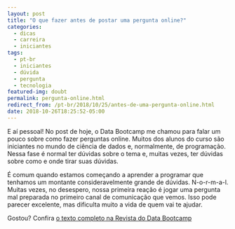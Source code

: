 ```yaml
---
layout: post
title: "O que fazer antes de postar uma pergunta online?"
categories:
  - dicas
  - carreira
  - iniciantes
tags:
  - pt-br
  - iniciantes
  - dúvida
  - pergunta
  - tecnologia
featured-img: doubt
permalink: pergunta-online.html
redirect_from: /pt-br/2018/10/25/antes-de-uma-pergunta-online.html
date: 2018-10-26T18:25:52-05:00
---
```


E aí pessoal! No post de hoje, o Data Bootcamp me chamou para falar um pouco sobre como fazer perguntas online. Muitos dos alunos do curso são iniciantes no mundo de ciência de dados e, normalmente, de programação. Nessa fase é normal ter dúvidas sobre o tema e, muitas vezes, ter dúvidas sobre como e onde tirar suas dúvidas.
<!--more-->

É comum quando estamos começando a aprender a programar que tenhamos um montante consideravelmente grande de dúvidas. N-o-r-m-a-l. Muitas vezes, no desespero, nossa primeira reação é jogar uma pergunta mal preparada no primeiro canal de comunicação que vemos. Isso pode parecer excelente, mas dificulta muito a vida de quem vai te ajudar.

Gostou? Confira [o texto completo na Revista do Data Bootcamp](https://medium.com/databootcamp/o-que-fazer-antes-de-postar-uma-pergunta-online-4c66f4e8a16)
